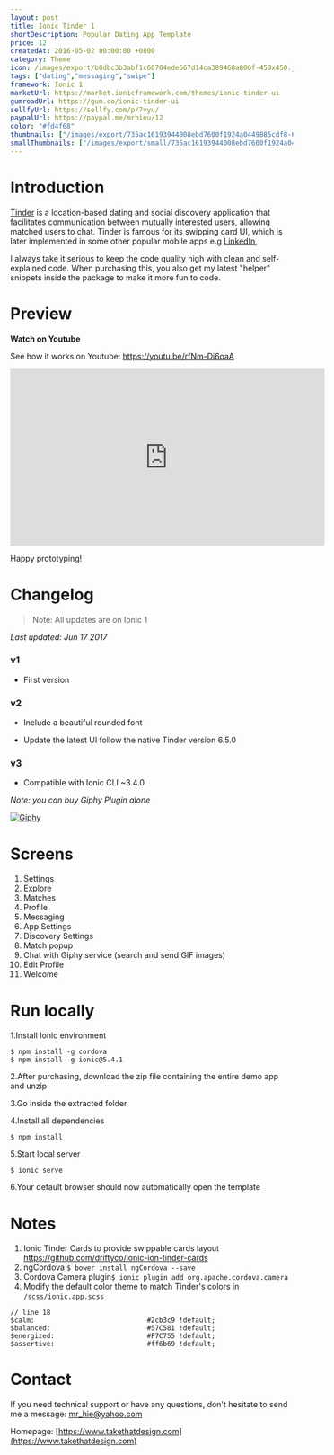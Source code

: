 ```yaml
---
layout: post
title: Ionic Tinder 1
shortDescription: Popular Dating App Template 
price: 12
createdAt: 2016-05-02 00:00:00 +0800
category: Theme
icon: /images/export/b0dbc3b3abf1c60704ede667d14ca389468a806f-450x450.jpg
tags: ["dating","messaging","swipe"]
framework: Ionic 1
marketUrl: https://market.ionicframework.com/themes/ionic-tinder-ui
gumroadUrl: https://gum.co/ionic-tinder-ui
sellfyUrl: https://sellfy.com/p/7vyu/
paypalUrl: https://paypal.me/mrhieu/12
color: "#fd4f68"
thumbnails: ["/images/export/735ac16193944008ebd7600f1924a0449885cdf8-665x1182.jpg","/images/export/b9c0d996817b1c0d7885f82d49a29514c1447fcd-665x1182.jpg","/images/export/49fe922c4721f3e927508cd1a3ff55c0b054457e-665x1182.jpg","/images/export/3f71f825c58d22248421e4a573e6b1e88d36a371-665x1182.jpg","/images/export/d51d991c5cc59b0f4a7a0d3e870c9398b6130c32-640x1136.jpg"]
smallThumbnails: ["/images/export/small/735ac16193944008ebd7600f1924a0449885cdf8-665x1182.jpg","/images/export/small/b9c0d996817b1c0d7885f82d49a29514c1447fcd-665x1182.jpg","/images/export/small/49fe922c4721f3e927508cd1a3ff55c0b054457e-665x1182.jpg"]
---
```


# Introduction

[Tinder](http://gotinder.com/) is a location-based dating and social discovery application that facilitates communication between mutually interested users, allowing matched users to chat. Tinder is famous for its swipping card UI, which is later implemented in some other popular mobile apps e.g [LinkedIn](https://market.ionic.io/themes/ionic-linkedin-ui), 

I always take it serious to keep the code quality high with clean and self-explained code. When purchasing this, you also get my latest "helper" snippets inside the package to make it more fun to code.

# Preview




**Watch on Youtube**

See how it works on Youtube: https://youtu.be/rfNm-Di6oaA

<iframe width="560" height="315" src="https://www.youtube.com/embed/rfNm-Di6oaA" frameborder="0" allow="accelerometer; autoplay; encrypted-media; gyroscope; picture-in-picture" allowfullscreen></iframe>


Happy prototyping!


# Changelog

> Note: All updates are on Ionic 1

*Last updated: Jun 17 2017*

### v1
* First version

### v2

* Include a beautiful rounded font

* Update the latest UI follow the native Tinder version 6.5.0

### v3

* Compatible with Ionic CLI ~3.4.0

*Note: you can buy Giphy Plugin alone*

[![Giphy](https://www.dropbox.com/s/4zopgj7pkr021zu/giphy.png?raw=1)](https://market.ionic.io/plugins/ionic-giphy)

# Screens

1. Settings
2. Explore
3. Matches
4. Profile
5. Messaging
6. App Settings
7. Discovery Settings
8. Match popup
9. Chat with Giphy service (search and send GIF images)
10. Edit Profile
11. Welcome

# Run locally
1.Install Ionic environment

```
$ npm install -g cordova
$ npm install -g ionic@5.4.1
```

2.After purchasing, download the zip file containing the entire demo app and unzip

3.Go inside the extracted folder

4.Install all dependencies

```
$ npm install
```

5.Start local server
```
$ ionic serve
```

6.Your default browser should now automatically open the template


# Notes

1. Ionic Tinder Cards to provide swippable cards layout https://github.com/driftyco/ionic-ion-tinder-cards
2. ngCordova `$ bower install ngCordova --save`
3. Cordova Camera plugin`$ ionic plugin add org.apache.cordova.camera`
4. Modify the default color theme to match Tinder's colors in `/scss/ionic.app.scss`

```
// line 18
$calm:                            #2cb3c9 !default;
$balanced:                        #57C581 !default;
$energized:                       #F7C755 !default;
$assertive:                       #ff6b69 !default;
```


# Contact
If you need technical support or have any questions, don't hesitate to send me a message: [mr_hie@yahoo.com](mailto:mr_hie@yahoo.com)

Homepage: [https://www.takethatdesign.com](https://www.takethatdesign.com)

